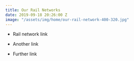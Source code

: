```yaml
---
title: Our Rail Networks
date: 2019-09-18 20:26:00 Z
image: "/assets/img/home/our-rail-network-400-320.jpg"
---
```


* Rail network link

* Another link

* Further link